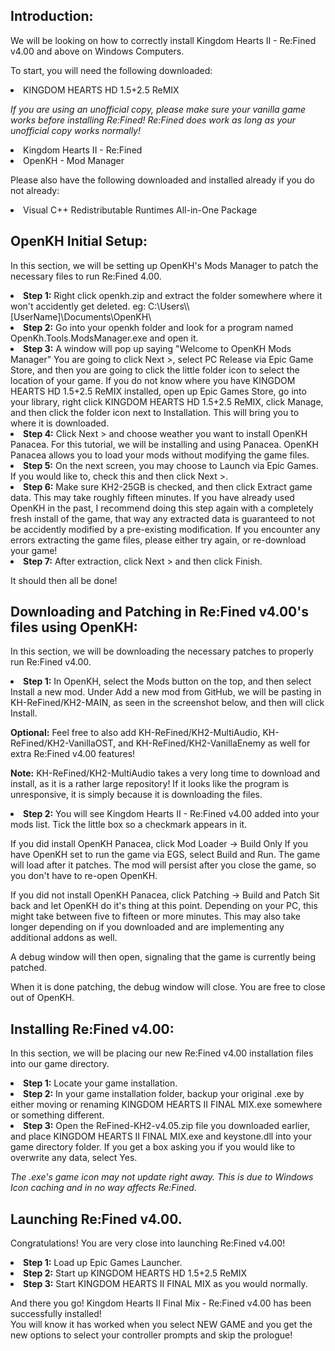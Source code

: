 ## Introduction:
We will be looking on how to correctly install </b>Kingdom Hearts II - Re:Fined v4.00</b> and above on Windows Computers.

To start, you will need the following downloaded:

<li>KINGDOM HEARTS HD 1.5+2.5 ReMIX  

_If you are using an unofficial copy, please make sure your vanilla game works before installing Re:Fined! Re:Fined does work as long as your unofficial copy works normally!_

<li>Kingdom Hearts II - Re:Fined
<li>OpenKH - Mod Manager</li>
    
Please also have the following downloaded and installed already if you do not already:

<li>Visual C++ Redistributable Runtimes All-in-One Package</li>
 
## OpenKH Initial Setup:
In this section, we will be setting up OpenKH's Mods Manager to patch the necessary files to run Re:Fined 4.00.

<li><b>Step 1:</b> Right click openkh.zip and extract the folder somewhere where it won't accidently get deleted.
eg: C:\Users\\[UserName]\Documents\OpenKH\</li>

<li><b>Step 2:</b> Go into your openkh folder and look for a program named OpenKh.Tools.ModsManager.exe and open it.</li>

<li><b>Step 3:</b> A window will pop up saying "Welcome to OpenKH Mods Manager"
You are going to click Next >, select PC Release via Epic Game Store, and then you are going to click the little folder icon to select the location of your game.
If you do not know where you have KINGDOM HEARTS HD 1.5+2.5 ReMIX installed, open up Epic Games Store, go into your library, right click KINGDOM HEARTS HD 1.5+2.5 ReMIX, click Manage, and then click the folder icon next to Installation. This will bring you to where it is downloaded.</li>

<li><b>Step 4:</b> Click Next > and choose weather you want to install OpenKH Panacea. For this tutorial, we will be installing and using Panacea.
OpenKH Panacea allows you to load your mods without modifying the game files.</li>

<li><b>Step 5:</b> On the next screen, you may choose to Launch via Epic Games. If you would like to, check this and then click Next >.</li>

<li><b>Step 6:</b>
Make sure KH2-25GB is checked, and then click Extract game data. This may take roughly fifteen minutes.
If you have already used OpenKH in the past, I recommend doing this step again with a completely fresh install of the game, that way any extracted data is guaranteed to not be accidently modified by a pre-existing modification.
If you encounter any errors extracting the game files, please either try again, or re-download your game!</li>

<li><b>Step 7:</b> After extraction, click Next > and then click Finish.</li>

It should then all be done! 

## Downloading and Patching in Re:Fined v4.00's files using OpenKH:
In this section, we will be downloading the necessary patches to properly run Re:Fined v4.00.

<li><b>Step 1:</b> In OpenKH, select the Mods button on the top, and then select Install a new mod.
Under Add a new mod from GitHub, we will be pasting in KH-ReFined/KH2-MAIN, as seen in the screenshot below, and then will click Install.</li>
  
<b>Optional:</b> Feel free to also add KH-ReFined/KH2-MultiAudio, KH-ReFined/KH2-VanillaOST, and KH-ReFined/KH2-VanillaEnemy as well for extra Re:Fined v4.00 features!  

<b>Note:</b> KH-ReFined/KH2-MultiAudio takes a very long time to download and install, as it is a rather large repository! If it looks like the program is unresponsive, it is simply because it is downloading the files.

<li><b>Step 2:</b> You will see Kingdom Hearts II - Re:Fined v4.00 added into your mods list. Tick the little box so a checkmark appears in it.</li>

If you did install OpenKH Panacea, click Mod Loader ->  Build Only
If you have OpenKH set to run the game via EGS, select Build and Run. The game will load after it patches.
The mod will persist after you close the game, so you don't have to re-open OpenKH.

If you did not install OpenKH Panacea, click Patching -> Build and Patch
Sit back and let OpenKH do it's thing at this point. Depending on your PC, this might take between five to fifteen or more minutes. This may also take longer depending on if you downloaded and are implementing any additional addons as well.

A debug window will then open, signaling that the game is currently being patched.

When it is done patching, the debug window will close. You are free to close out of OpenKH.

## Installing Re:Fined v4.00:
In this section, we will be placing our new Re:Fined v4.00 installation files into our game directory.

<li><b>Step 1:</b> Locate your game installation.</li>

<li><b>Step 2:</b> In your game installation folder, backup your original .exe by either moving or renaming KINGDOM HEARTS II FINAL MIX.exe somewhere or something different.</li>

<li><b>Step 3:</b> Open the ReFined-KH2-v4.05.zip file you downloaded earlier, and place KINGDOM HEARTS II FINAL MIX.exe and keystone.dll into your game directory folder. If you get a box asking you if you would like to overwrite any data, select Yes.</li>  

_The .exe's game icon may not update right away. This is due to Windows Icon caching and in no way affects Re:Fined._  

## Launching Re:Fined v4.00.
Congratulations! You are very close into launching Re:Fined v4.00!

<li><b>Step 1:</b> Load up Epic Games Launcher.</li>  
<li><b>Step 2:</b> Start up KINGDOM HEARTS HD 1.5+2.5 ReMIX</li>  
<li><b>Step 3:</b> Start KINGDOM HEARTS II FINAL MIX as you would normally.</li>  

And there you go! Kingdom Hearts II Final Mix - Re:Fined v4.00 has been successfully installed!   
You will know it has worked when you select NEW GAME and you get the new options to select your controller prompts and skip the prologue! 
